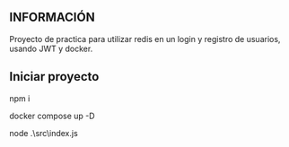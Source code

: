 ## INFORMACIÓN
Proyecto de practica para utilizar redis en un login y registro de usuarios, usando JWT y docker.

## Iniciar proyecto

npm i

docker compose up -D

node .\src\index.js

